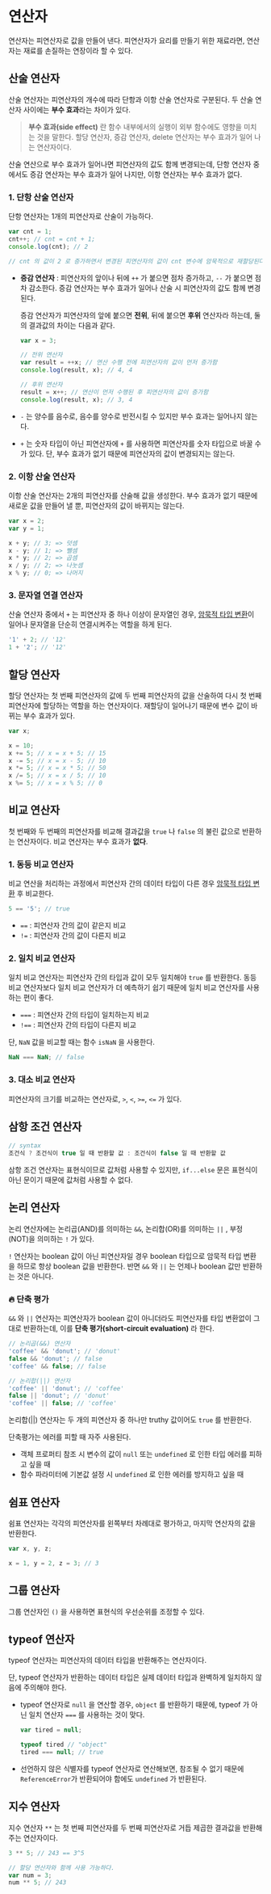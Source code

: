 # 연산자
연산자는 피연산자로 값을 만들어 낸다. 피연산자가 요리를 만들기 위한 재료라면, 연산자는 재료를 손질하는 연장이라 할 수 있다.

## 산술 연산자

산술 연산자는 피연산자의 개수에 따라 단항과 이항 산술 연산자로 구분된다. 두 산술 연산자 사이에는 **부수 효과**라는 차이가 있다. 

> **부수 효과(side effect)** 란 함수 내부에서의 실행이 외부 함수에도 영향을 미치는 것을 말한다. 할당 연산자, 증감 연산자, delete 연산자는 부수 효과가 일어 나는 연산자이다.

산술 연산으로 부수 효과가 일어나면 피연산자의 값도 함께 변경되는데, 단항 연산자 중에서도 증감 연산자는 부수 효과가 일어 나지만, 이항 연산자는 부수 효과가 없다. 

### 1. 단항 산술 연산자

단항 연산자는 1개의 피연산자로 산술이 가능하다.

```jsx
var cnt = 1;
cnt++; // cnt = cnt + 1;
console.log(cnt); // 2

// cnt 의 값이 2 로 증가하면서 변경된 피연산자의 값이 cnt 변수에 암묵적으로 재할당된다.
```

- **증감 연산자** :  피연산자의 앞이나 뒤에 `++` 가 붙으면 점차 증가하고, `--` 가 붙으면 점차 감소한다. 증감 연산자는 부수 효과가 일어나 산술 시 피연산자의 값도 함께 변경된다.

    증감 연산자가 피연산자의 앞에 붙으면 **전위**, 뒤에 붙으면 **후위** 연산자라 하는데, 둘의 결과값의 차이는 다음과 같다.

    ```jsx
    var x = 3;

    // 전위 연산자
    var result = ++x; // 연산 수행 전에 피연산자의 값이 먼저 증가함
    console.log(result, x); // 4, 4 

    // 후위 연산자
    result = x++; // 연산이 먼저 수행된 후 피연산자의 값이 증가함
    console.log(result, x); // 3, 4
    ```

- `-` 는 양수를 음수로, 음수를 양수로 반전시킬 수 있지만 부수 효과는 일어나지 않는다.
- `+` 는 숫자 타입이 아닌 피연산자에 `+` 를 사용하면 피연산자를 숫자 타입으로 바꿀 수가 있다. 단, 부수 효과가 없기 때문에 피연산자의 값이 변경되지는 않는다.

### 2. 이항 산술 연산자

이항 산술 연산자는 2개의 피연산자를 산술해 값을 생성한다.  부수 효과가 없기 때문에 새로운 값을 만들어 낼 뿐, 피연산자의 값이 바뀌지는 않는다.

```jsx
var x = 2;
var y = 1;

x + y; // 3; => 덧셈
x - y; // 1; => 뺄셈
x * y; // 2; => 곱셈
x / y; // 2; => 나눗셈
x % y; // 0; => 나머지
```

### 3. 문자열 연결 연산자

산술 연산자 중에서  `+` 는 피연산자 중 하나 이상이 문자열인 경우,  [암묵적 타입 변환](https://github.com/heejinna/TIL/blob/main/JavaScript/data-type.md#%EC%95%94%EB%AC%B5%EC%A0%81-%ED%83%80%EC%9E%85-%EB%B3%80%ED%99%98)이 일어나 문자열을 단순히 연결시켜주는 역할을 하게 된다.

```jsx
'1' + 2; // '12'
1 + '2'; // '12'
```

## 할당 연산자

할당 연산자는 첫 번째 피연산자의 값에 두 번째 피연산자의 값을 산술하여 다시 첫 번째 피연산자에 할당하는 역할을 하는 연산자이다. 재할당이 일어나기 때문에 변수 값이 바뀌는 부수 효과가 있다.

```js
var x;

x = 10;
x += 5; // x = x + 5; // 15
x -= 5; // x = x - 5; // 10
x *= 5; // x = x * 5; // 50
x /= 5; // x = x / 5; // 10
x %= 5; // x = x % 5; // 0
```

## 비교 연산자

첫 번째와 두 번째의 피연산자를 비교해 결과값을 `true` 나 `false` 의 불린 값으로  반환하는 연산자이다. 비교 연산자는 부수 효과가 **없다**.

### 1. 동등 비교 연산자

비교 연산을 처리하는 과정에서 피연산자 간의 데이터 타입이 다른 경우 [암묵적 타입 변환](https://github.com/heejinna/TIL/blob/main/JavaScript/data-type.md#%EC%95%94%EB%AC%B5%EC%A0%81-%ED%83%80%EC%9E%85-%EB%B3%80%ED%99%98) 후 비교한다.

```js
5 == '5'; // true
```

- `==` : 피연산자 간의 값이 같은지 비교
- `!=` : 피연산자 간의 값이 다른지 비교

### 2. 일치 비교 연산자

일치 비교 연산자는 피연산자 간의 타입과 값이 모두 일치해야 `true` 를 반환한다. 동등 비교 연산자보다 일치 비교 연산자가 더 예측하기 쉽기 때문에 일치 비교 연산자를 사용하는 편이 좋다.

- `===` : 피연산자 간의 타입이 일치하는지 비교
- `!==` : 피연산자 간의 타입이 다른지 비교

단, `NaN` 값을 비교할 때는 함수 `isNaN` 을 사용한다.

```jsx
NaN === NaN; // false
```

### 3. 대소 비교 연산자

피연산자의 크기를 비교하는 연산자로, `>`, `<`, `>=`, `<=` 가 있다.

## 삼항 조건 연산자

```js
// syntax
조건식 ? 조건식이 true 일 때 반환할 값 : 조건식이 false 일 때 반환할 값
```

삼항 조건 연산자는 표현식이므로 값처럼 사용할 수 있지만, `if...else` 문은 표현식이 아닌 문이기 때문에 값처럼 사용할 수 없다.

## 논리 연산자

논리 연산자에는 논리곱(AND)를 의미하는 `&&`, 논리합(OR)를 의미하는 `||` , 부정(NOT)을 의미하는 `!` 가 있다.

`!` 연산자는 boolean 값이 아닌 피연산자일 경우 boolean 타입으로 암묵적 타입 변환을 하므로 항상 boolean 값을 반환한다. 반면 `&&` 와 `||` 는 언제나 boolean 값만 반환하는 것은 아니다. 

### 🔥 단축 평가

`&&` 와 `||` 연산자는 피연산자가 boolean 값이 아니더라도 피연산자를 타입 변환없이 그대로 반환하는데, 이를 **단축 평가(short-circuit evaluation)** 라 한다.

```js
// 논리곱(&&) 연산자
'coffee' && 'donut'; // 'donut'
false && 'donut'; // false
'coffee' && false; // false 

// 논리합(||) 연산자
'coffee' || 'donut'; // 'coffee'
false || 'donut'; // 'donut'
'coffee' || false; // 'coffee'
```
논리합(||) 연산자는 두 개의 피연산자 중 하나만 truthy 값이어도 `true` 를 반환한다.

단축평가는 에러를 피할 때 자주 사용된다.
- 객체 프로퍼티 참조 시 변수의 값이 `null` 또는 `undefined` 로 인한 타입 에러를 피하고 싶을 때
- 함수 파라미터에 기본값 설정 시 `undefined` 로 인한 에러를 방지하고 싶을 때


## 쉼표 연산자

쉼표 연산자는 각각의 피연산자를 왼쪽부터 차례대로 평가하고, 마지막 연산자의 값을 반환한다.

```js
var x, y, z;

x = 1, y = 2, z = 3; // 3
```

## 그룹 연산자

그룹 연산자인 `()` 을 사용하면 표현식의 우선순위를 조정할 수 있다.

## typeof 연산자

typeof 연산자는 피연산자의 데이터 타입을 반환해주는 연산자이다. 

단, typeof 연산자가 반환하는 데이터 타입은 실제 데이터 타입과 완벽하게 일치하지 않음에 주의해야 한다. 

- typeof 연산자로 `null` 을 연산할 경우, `object` 를 반환하기 때문에, typeof 가 아닌 일치 연산자 `===` 를 사용하는 것이 맞다.

    ```js
    var tired = null;

    typeof tired // "object"
    tired === null; // true
    ```

- 선언하지 않은 식별자를 typeof 연산자로 연산해보면, 참조될 수 없기 때문에 `ReferenceError`가 반환되어야 함에도 `undefined` 가 반환된다.

## 지수 연산자

지수 연산자 `**` 는 첫 번째 피연산자를 두 번째 피연산자로 거듭 제곱한 결과값을 반환해주는 연산자이다.

```js
3 ** 5; // 243 == 3^5

// 할당 연산자와 함께 사용 가능하다.
var num = 3;
num ** 5; // 243
```
